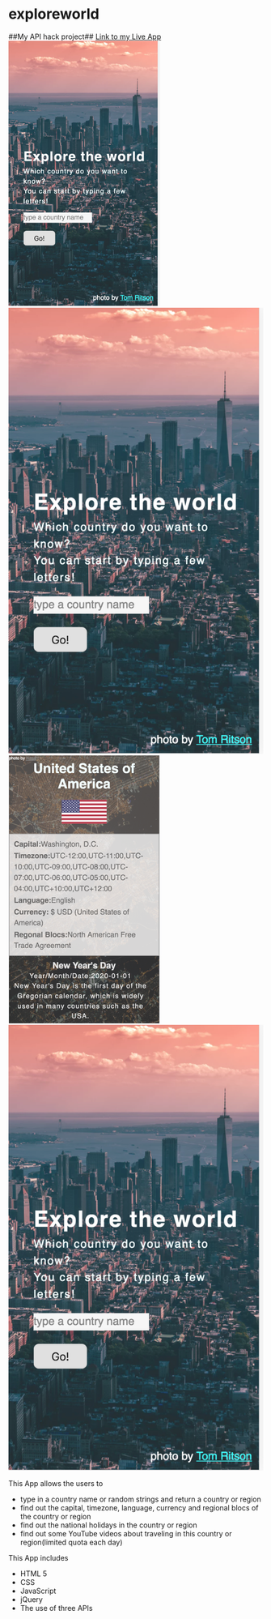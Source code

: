 # exploreworld
##My API hack project##
<a href= "https://emilystacy.github.io/exploreworld/"> Link to my Live App </a>
<img src="images/app1.png" width="300">
![](images/app1.png)
<img src="images/app2.png" width="300">
![](images/app1.png)
<p> This App allows the users to
<ul> 
  <li> type in a country name or random strings and return a country or region
  <li> find out the capital, timezone, language, currency and regional blocs of the country or region
  <li> find out the national holidays in the country or region 
  <li> find out some YouTube videos about traveling in this country or region(limited quota each day)
  </ul>
  <p> This App includes
  <ul>
    <li> HTML 5 </li> 
    <li> CSS </li>
    <li> JavaScript </li>
    <li> jQuery </li>
    <li> The use of three APIs  </li>
    </ul>
